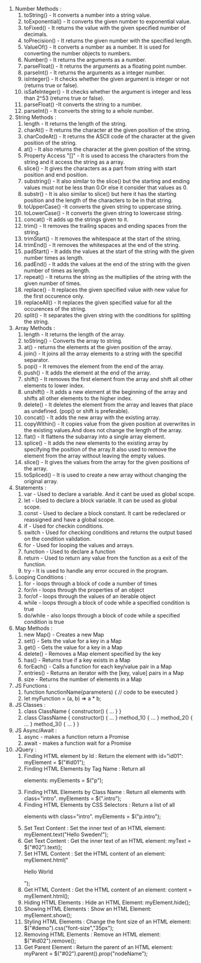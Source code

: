 1.  Number Methods :
    1. toString() - It converts a number into a string value.
    2. toExponential() - It converts the given number to exponential value.
    3. toFixed() - It returns the value with the given specified number of decimals.
    4. toPrecision() - It returns the given number with the specified length.
    5. ValueOf() - It converts a number as a number. It is used for converting the number objects to numbers.
    6. Number() - It returns the arguments as a number.
    7. parseFloat() - It returns the arguments as a floating point number.
    8. parseInt() - It returns the arguments as a integer number.
    9. isInteger() - It checks whether the given argument is integer or not (returns true or false).
    10. isSafeInteger() - It checks whether the argument is integer and less than 2^53 (returns true or false).
    11. parseFloat() -It converts the string to a number.
    12. parseInt() - It converts the string to a whole number.
2. String Methods :
    1. length - It returns the length of the string.
    2. charAt() - It returns the character at the given position of the string.
    3. charCodeAt() - It returns the ASCII code of the character at the given position of the string.
    4. at() - It also returns the character at the given position of the string.
    5. Property Access "[]" - It is used to access the characters from the string and it access the string as a array.
    6. slice() - It gives the characters as a part from string with start position and end position.
    7. substring() - It also similar to the slice() but the starting and ending values must not be less than 0.Or else it consider that values as 0.
    8. substr() - It is also similar to slice() but here it has the starting position and the length of the characters to be in that string.
    9. toUpperCase() -It converts the given string to uppercase string.
    10. toLowerCase() - It converts the given string to lowercase string.
    11. concat() -It adds up the strings given to it.
    12. trim() - It removes the trailing spaces and ending spaces from the string.
    13. trimStart() - It removes the whitespace at the start of the string.
    14. trimEnd() - It removes the whitespaces at the end of the string.
    15. padStart() - It adds the values at the start of the string with the given number times as length.
    16. padEnd() - It adds the values at the end of the string with the given number of times as length.
    17. repeat() - It returns the string as the multiplies of the string with the given number of times.
    18. replace() - It replaces the given specified value with new value for the first occurence only.
    19. replaceAll() - It replaces the given specified value for all the occurences of the string.
    20. split() - It separates the given string with the conditions for splitting the string.
3.  Array Methods :
    1. length - It returns the length of the array.
    2. toString() - Converts the array to string.
    3. at() - returns the elements at the given position of the array.
    4. join() - It joins all the array elements to a string with the specifid separator.
    5. pop() - It removes the element from the end of the array.
    6. push() - It adds the element at the end of the array.
    7. shift() - It removes the first element from the array and shift all other elements to lower index.
    8. unshift() - It adds a new element at the beginning of the array and shifts all other elements to the higher index.
    9. delete() - It deletes the element from the array and leaves that place as undefined. (pop() or shift is preferable).
    10. concat() - It adds the new array with the existing array.
    11. copyWithin() - It copies value from the given position at overwrites in the existing values.And does not change the length of the array.
    12. flat() - It flattens the subarray into a single array element.
    13. splice() - It adds the new elements to the existing array by specifying the position of the array.It also used to remove the element from the array without leaving the empty values.
    14. slice() - It gives the values from the array for the given positions of the array.
    15. toSpliced() - It is used to create a new array without changing the original array.
4.  Statements :
    1. var - Used to declare a variable. And it cant be used as global scope.
    2. let - Used to declare a block variable. It can be used as global scope.
    3. const - Used to declare a block constant. It cant be redeclared or reassigned and have a global scope.
    4. if - Used for checkin conditions.
    5. switch - Used for checking conditions and returns the output based on the condition validation.
    6. for - Used for looping the values and arrays.
    7. function - Used to declare a function
    8. return - Used to return any value from the function as a exit of the function.
    9. try - It is used to handle any error occured in the program.
5.  Looping Conditions :
    1. for - loops through a block of code a number of times
    2. for/in - loops through the properties of an object
    3. for/of - loops through the values of an iterable object
    4. while - loops through a block of code while a specified condition is true
    5. do/while - also loops through a block of code while a specified condition is true
6.  Map Methods :
    1. new Map() - Creates a new Map
    2. set() - Sets the value for a key in a Map
    3. get() - Gets the value for a key in a Map
    4. delete() - Removes a Map element specified by the key
    5. has() - Returns true if a key exists in a Map
    6. forEach() - Calls a function for each key/value pair in a Map
    7. entries() - Returns an iterator with the [key, value] pairs in a Map
    8. size - Returns the number of elements in a Map
7.  JS Functions :
    1. function functionName(parameters) {
       // code to be executed
       }
    2. let myFunction = (a, b) => a \* b;
8.  JS Classes :
    1. class ClassName {
       constructor() { ... }
       }
    2. class ClassName {
       constructor() { ... }
       method_1() { ... }
       method_2() { ... }
       method_3() { ... }
       }
9.  JS Async/Await :
    1. async - makes a function return a Promise
    2. await - makes a function wait for a Promise
10. JQuery :
    1. Finding HTML element by Id : Return the element with id="id01":
       myElement = $("#id01");
    2. Finding HTML Elements by Tag Name : Return all <p> elements:
       myElements = $("p");
    3. Finding HTML Elements by Class Name : Return all elements with class="intro".
       myElements = $(".intro");
    4. Finding HTML Elements by CSS Selectors : Return a list of all <p> elements with class="intro".
       myElements = $("p.intro");
    5. Set Text Content : Set the inner text of an HTML element:
       myElement.text("Hello Sweden!");
    6. Get Text Content : Get the inner text of an HTML element:
       myText = $("#02").text();
    7. Set HTML Content : Set the HTML content of an element:
       myElement.html("<p>Hello World</p>");
    8. Get HTML Content : Get the HTML content of an element:
       content = myElement.html();
    9. Hiding HTML Elements : Hide an HTML Element:
       myElement.hide();
    10. Showing HTML Elements : Show an HTML Element:
        myElement.show();
    11. Styling HTML Elements : Change the font size of an HTML element:
        $("#demo").css("font-size","35px");
    12. Removing HTML Elements : Remove an HTML element:
        $("#id02").remove();
    13. Get Parent Element : Return the parent of an HTML element:
        myParent = $("#02").parent().prop("nodeName");